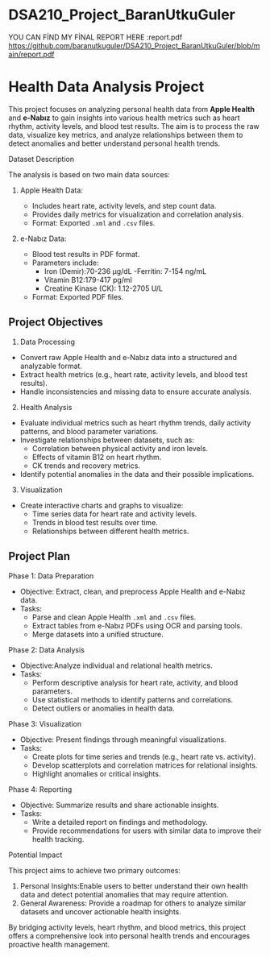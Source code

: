 # DSA210_Project_BaranUtkuGuler






YOU CAN FİND MY FİNAL REPORT HERE :report.pdf https://github.com/baranutkuguler/DSA210_Project_BaranUtkuGuler/blob/main/report.pdf





# Health Data Analysis Project

This project focuses on analyzing personal health data from **Apple Health** and **e-Nabız** to gain insights into various health metrics such as heart rhythm, activity levels, and blood test results. The aim is to process the raw data, visualize key metrics, and analyze relationships between them to detect anomalies and better understand personal health trends.

 Dataset Description

The analysis is based on two main data sources:

1. Apple Health Data:
   - Includes heart rate, activity levels, and step count data.
   - Provides daily metrics for visualization and correlation analysis.
   - Format: Exported `.xml` and `.csv` files.

2. e-Nabız Data:
   - Blood test results in PDF format.
   - Parameters include:
     - Iron (Demir):70-236 µg/dL
     -Ferritin: 7-154 ng/mL
     - Vitamin B12:179-417 pg/ml
     - Creatine Kinase (CK): 1.12-2705 U/L
   - Format: Exported PDF files.

## Project Objectives

 1. Data Processing
   - Convert raw Apple Health and e-Nabız data into a structured and analyzable format.
   - Extract health metrics (e.g., heart rate, activity levels, and blood test results).
   - Handle inconsistencies and missing data to ensure accurate analysis.

 2. Health Analysis
   - Evaluate individual metrics such as heart rhythm trends, daily activity patterns, and blood parameter variations.
   - Investigate relationships between datasets, such as:
     - Correlation between physical activity and iron levels.
     - Effects of vitamin B12 on heart rhythm.
     - CK trends and recovery metrics.
   - Identify potential anomalies in the data and their possible implications.

 3. Visualization
   - Create interactive charts and graphs to visualize:
     - Time series data for heart rate and activity levels.
     - Trends in blood test results over time.
     - Relationships between different health metrics.

## Project Plan

 Phase 1: Data Preparation
- Objective: Extract, clean, and preprocess Apple Health and e-Nabız data.
- Tasks:
  - Parse and clean Apple Health `.xml` and `.csv` files.
  - Extract tables from e-Nabız PDFs using OCR and parsing tools.
  - Merge datasets into a unified structure.

 Phase 2: Data Analysis
- Objective:Analyze individual and relational health metrics.
- Tasks:
  - Perform descriptive analysis for heart rate, activity, and blood parameters.
  - Use statistical methods to identify patterns and correlations.
  - Detect outliers or anomalies in health data.

 Phase 3: Visualization
- Objective: Present findings through meaningful visualizations.
- Tasks:
  - Create plots for time series and trends (e.g., heart rate vs. activity).
  - Develop scatterplots and correlation matrices for relational insights.
  - Highlight anomalies or critical insights.

 Phase 4: Reporting
- Objective: Summarize results and share actionable insights.
- Tasks:
  - Write a detailed report on findings and methodology.
  - Provide recommendations for users with similar data to improve their health tracking.

Potential Impact

This project aims to achieve two primary outcomes:
1. Personal Insights:Enable users to better understand their own health data and detect potential anomalies that may require attention.
2. General Awareness: Provide a roadmap for others to analyze similar datasets and uncover actionable health insights.

By bridging activity levels, heart rhythm, and blood metrics, this project offers a comprehensive look into personal health trends and encourages proactive health management.
